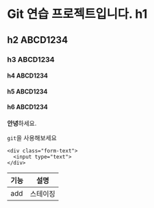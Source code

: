 # Git 연습 프로젝트입니다. h1
## h2 ABCD1234

### h3 ABCD1234

#### h4 ABCD1234

#### h5 ABCD1234

#### h6 ABCD1234

**안녕**하세요.

`git`을 사용해보세요

```
<div class="form-text">
  <input type="text">
</div>
```

|기능|설명|
|----------|-----------|
|add|스테이징|
